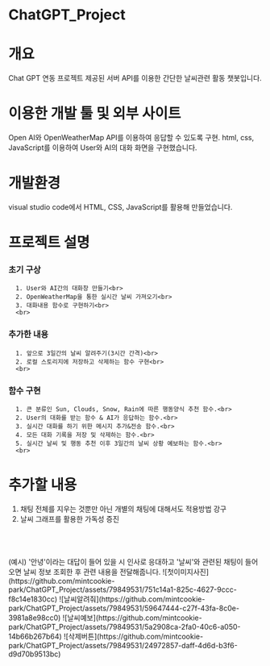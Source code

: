 # ChatGPT_Project

# 개요
   Chat GPT 연동 프로젝트
   제공된 서버 API를 이용한 간단한 날씨관련 활동 챗봇입니다.

# 이용한 개발 툴 및 외부 사이트
   Open AI와 OpenWeatherMap API를 이용하여 응답할 수 있도록 구현.
   html, css, JavaScript를 이용하여 User와 AI의 대화 화면을 구현했습니다.

# 개발환경
   visual studio code에서 HTML, CSS, JavaScript를 활용해 만들었습니다.

# 프로젝트 설명
   ### 초기 구상<br>
      1. User와 AI간의 대화창 만들기<br>
      2. OpenWeatherMap을 통한 실시간 날씨 가져오기<br>
      3. 대화내용 함수로 구현하기<br>
      <br>
   ### 추가한 내용<br>
      1. 앞으로 3일간의 날씨 알려주기(3시간 간격)<br>
      2. 로컬 스토리지에 저장하고 삭제하는 함수 구현<br>
      <br>
   ### 함수 구현<br>
      1. 큰 분류인 Sun, Clouds, Snow, Rain에 따른 행동양식 추천 함수.<br>
      2. User의 대화를 받는 함수 & AI가 응답하는 함수.<br>
      3. 실시간 대화를 하기 위한 메시지 추가&전송 함수.<br>
      4. 모든 대화 기록을 저장 및 삭제하는 함수.<br>
      5. 실시간 날씨 및 행동 추천 이후 3일간의 날씨 상황 예보하는 함수.<br>
      <br>
# 추가할 내용
   1. 채팅 전체를 지우는 것뿐만 아닌 개별의 채팅에 대해서도 적용방법 강구<br>
   2. 날씨 그래프를 활용한 가독성 증진<br>
   <br>
   <br>
   <br>
   (예시)
   '안녕'이라는 대답이 들어 있을 시 인사로 응대하고
   '날씨'와 관련된 채팅이 들어오면 날씨 정보 조회한 후
   관련 내용을 전달해줍니다.
   ![첫이미지사진](https://github.com/mintcookie-park/ChatGPT_Project/assets/79849531/751c14a1-825c-4627-9ccc-f8c14e1830cc)
   ![날씨알려줘](https://github.com/mintcookie-park/ChatGPT_Project/assets/79849531/59647444-c27f-43fa-8c0e-3981a8e98cc0)
   ![날씨예보](https://github.com/mintcookie-park/ChatGPT_Project/assets/79849531/5a2908ca-2fa0-40c6-a050-14b66b267b64)
   ![삭제버튼](https://github.com/mintcookie-park/ChatGPT_Project/assets/79849531/24972857-daff-4d6d-b3f6-d9d70b9513bc)
